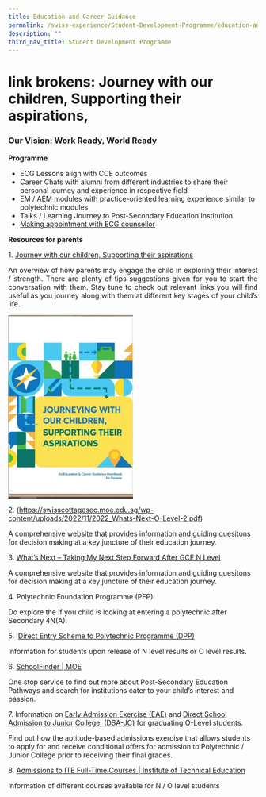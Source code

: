 ```yaml
---
title: Education and Career Guidance
permalink: /swiss-experience/Student-Development-Programme/education-and-career-guidance/
description: ""
third_nav_title: Student Development Programme
---
```

# link brokens: Journey with our children, Supporting their aspirations, 





### **Our Vision: Work Ready, World Ready**

**Programme**

*   ECG Lessons align with CCE outcomes
*   Career Chats with alumni from different industries to share their personal journey and experience in respective field
*   EM / AEM modules with practice-oriented learning experience similar to polytechnic modules
*   Talks / Learning Journey to Post-Secondary Education Institution
*   [Making appointment with ECG counsellor](https://www.booking.gov.sg/public/services/G4x7Dy6Z/availability?spId=3l5gO1x9&anonymous=true)

**Resources for parents**

1\.  [Journey with our children, Supporting their aspirations](https://www.moe.gov.sg/microsites/ecg-parent-guide/index.html)

<p style="text-align: justify;">An overview of how parents may engage the child in exploring their interest / strength. There are plenty of tips suggestions given for you to start the conversation with them. Stay tune to check out relevant links you will find useful as you journey along with them at different key stages of your child’s life.</p>

<img src="/images/Swiss%20Experience/Journey-with-our-children-supporting-their-aspirations-e1639374336999.jpg" style="width:50%;float:left"><br clear="left">

2\. (https://swisscottagesec.moe.edu.sg/wp-content/uploads/2022/11/2022_Whats-Next-O-Level-2.pdf)

A comprehensive website that provides information and guiding quesitons for decision making at a key juncture of their education journey. 

3\. [What’s Next – Taking My Next Step Forward After GCE N Level](https://swisscottagesec.moe.edu.sg/wp-content/uploads/2022/11/2022_Whats-Next-N-Level-1.pdf)

A comprehensive website that provides information and guiding quesitons for decision making at a key juncture of their education journey. 

4\. Polytechnic Foundation Programme (PFP)

Do explore the if you child is looking at entering a polytechnic after Secondary 4N(A).

5\.  [Direct Entry Scheme to Polytechnic Programme (DPP)](https://www.ite.edu.sg/admissions/full-time-courses/higher-nitec-dpp) 

Information for students upon release of N level results or O level results.

6\.  [SchoolFinder \| MOE](https://www.moe.gov.sg/schoolfinder/?journey=Post%20secondary-JC%20school)

One stop service to find out more about Post-Secondary Education Pathways and search for institutions cater to your child’s interest and passion. 

7\. Information on [Early Admission Exercise (EAE)](https://eae.polytechnic.edu.sg/) and [Direct School Admission to Junior College  (DSA-JC)](https://www.moe.gov.sg/post-secondary/admissions/dsa) for graduating O-Level students.

Find out how the aptitude-based admissions exercise that allows students to apply for and receive conditional offers for admission to Polytechnic / Junior College prior to receiving their final grades.

8\. [Admissions to ITE Full-Time Courses \| Institute of Technical Education](https://www.ite.edu.sg/admissions/full-time-courses)

Information of different courses available for N / O level students